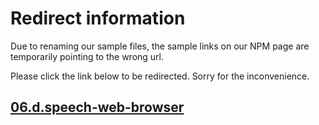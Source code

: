 # Redirect information

Due to renaming our sample files, the sample links on our NPM page are temporarily pointing to the wrong url. 

Please click the link below to be redirected. Sorry for the inconvenience.

## [06.d.speech-web-browser](./../06.d.speech-web-browser/README.md)